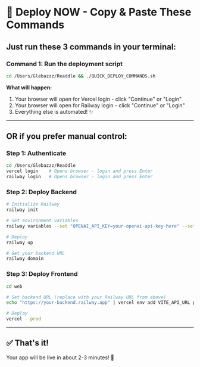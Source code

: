 # 🚀 Deploy NOW - Copy & Paste These Commands

## Just run these 3 commands in your terminal:

### Command 1: Run the deployment script
```bash
cd /Users/Glebazzz/Readdle && ./QUICK_DEPLOY_COMMANDS.sh
```

**What will happen:**
1. Your browser will open for Vercel login - click "Continue" or "Login"
2. Your browser will open for Railway login - click "Continue" or "Login"  
3. Everything else is automated! ✨

---

## OR if you prefer manual control:

### Step 1: Authenticate
```bash
cd /Users/Glebazzz/Readdle
vercel login    # Opens browser - login and press Enter
railway login   # Opens browser - login and press Enter
```

### Step 2: Deploy Backend
```bash
# Initialize Railway
railway init

# Set environment variables
railway variables --set "OPENAI_API_KEY=your-openai-api-key-here" --set "HUGGINGFACE_API_KEY=your-huggingface-api-key-here" --set "NODE_ENV=production" --set "PORT=5174"

# Deploy
railway up

# Get your backend URL
railway domain
```

### Step 3: Deploy Frontend
```bash
cd web

# Set backend URL (replace with your Railway URL from above)
echo "https://your-backend.railway.app" | vercel env add VITE_API_URL production

# Deploy
vercel --prod
```

---

## ✅ That's it!

Your app will be live in about 2-3 minutes! 🎉

